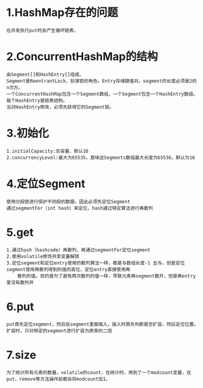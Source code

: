 # 1.HashMap存在的问题
    在并发执行put时会产生循环链表。
    
# 2.ConcurrentHashMap的结构    
    
    由Segment[]和HashEntry[]组成。
    Segment是ReentrantLock，扮演锁的角色。Entry存储键值对。segment的长度必须是2的n次方。
    一个ConcurrentHashMap包含一个Segment数组，一个Segment包含一个HashEntry数组。每个HashEntry是链表结构。
    当对HashEntry修改，必须先获得它的Segment锁。
# 3.初始化
    1.initialCapacity:总容量，默认16
    2.concurrencyLevel:最大为65535，意味这Segments数组最大长度为65536，默认为16

# 4.定位Segment
    使用分段锁进行保护不同段的数据，因此必须先定位Segment
    通过segmentFor（int hash）来定位，hash通过特定算法进行再散列
    
# 5.get
    1.通过hash（hashcode）再散列，再通过segmentFor定位segment
    2.使用volatile修饰共享变量解锁
    3.定位segment和定位entry使用的散列算法一样，都是与数组长度-1 去与，但是定位segment使用再散列得到的值的高位，定位entry直接使用再
        散列的值。目的是为了避免两次散列的值一样，导致元素再segment散开，但是再entry里没有散列开
            
# 6.put
    put首先定位segment，然后在segment里面插入。插入时首先判断是否扩容，然后定位位置。扩容时，只对特定的segment进行扩容为原来的二倍
    
    
# 7.size
    为了统计所有元素的数量，volatile的count，在统计时，用到了一个modcount变量，在put，remove等方法操作前都会将modcount加1。            